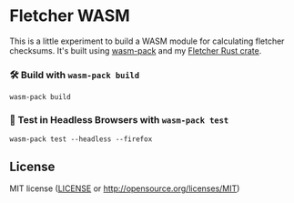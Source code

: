 # Fletcher WASM
This is a little experiment to build a WASM module for calculating fletcher checksums. It's built using [wasm-pack](https://github.com/rustwasm/wasm-pack) and my [Fletcher Rust crate](https://github.com/jbangelo/fletcher).

### 🛠️ Build with `wasm-pack build`

```
wasm-pack build
```

### 🔬 Test in Headless Browsers with `wasm-pack test`

```
wasm-pack test --headless --firefox
```

## License
MIT license ([LICENSE](LICENSE) or http://opensource.org/licenses/MIT)

